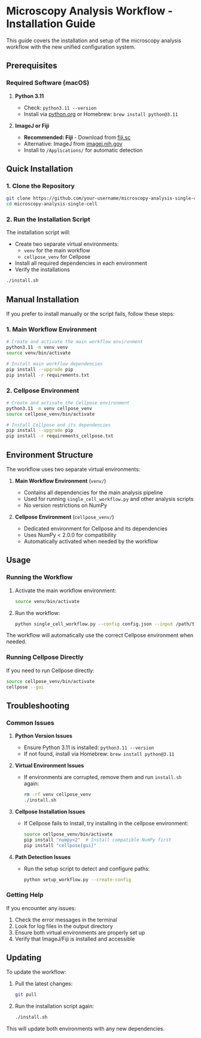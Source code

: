 # Microscopy Analysis Workflow - Installation Guide

This guide covers the installation and setup of the microscopy analysis workflow with the new unified configuration system.

## Prerequisites

### Required Software (macOS)

1. **Python 3.11**
   - Check: `python3.11 --version`
   - Install via [python.org](https://www.python.org/downloads/) or Homebrew: `brew install python@3.11`

2. **ImageJ or Fiji**
   - **Recommended: Fiji** - Download from [fiji.sc](https://fiji.sc/)
   - Alternative: ImageJ from [imagej.nih.gov](https://imagej.nih.gov/ij/download.html)
   - Install to `/Applications/` for automatic detection

## Quick Installation

### 1. Clone the Repository

```bash
git clone https://github.com/your-username/microscopy-analysis-single-cell.git
cd microscopy-analysis-single-cell
```

### 2. Run the Installation Script

The installation script will:
- Create two separate virtual environments:
  - `venv` for the main workflow
  - `cellpose_venv` for Cellpose
- Install all required dependencies in each environment
- Verify the installations

```bash
./install.sh
```

## Manual Installation

If you prefer to install manually or the script fails, follow these steps:

### 1. Main Workflow Environment

```bash
# Create and activate the main workflow environment
python3.11 -m venv venv
source venv/bin/activate

# Install main workflow dependencies
pip install --upgrade pip
pip install -r requirements.txt
```

### 2. Cellpose Environment

```bash
# Create and activate the Cellpose environment
python3.11 -m venv cellpose_venv
source cellpose_venv/bin/activate

# Install Cellpose and its dependencies
pip install --upgrade pip
pip install -r requirements_cellpose.txt
```

## Environment Structure

The workflow uses two separate virtual environments:

1. **Main Workflow Environment** (`venv/`)
   - Contains all dependencies for the main analysis pipeline
   - Used for running `single_cell_workflow.py` and other analysis scripts
   - No version restrictions on NumPy

2. **Cellpose Environment** (`cellpose_venv/`)
   - Dedicated environment for Cellpose and its dependencies
   - Uses NumPy < 2.0.0 for compatibility
   - Automatically activated when needed by the workflow

## Usage

### Running the Workflow

1. Activate the main workflow environment:
   ```bash
   source venv/bin/activate
   ```

2. Run the workflow:
   ```bash
   python single_cell_workflow.py --config config.json --input /path/to/input --output /path/to/output
   ```

The workflow will automatically use the correct Cellpose environment when needed.

### Running Cellpose Directly

If you need to run Cellpose directly:

```bash
source cellpose_venv/bin/activate
cellpose --gui
```

## Troubleshooting

### Common Issues

1. **Python Version Issues**
   - Ensure Python 3.11 is installed: `python3.11 --version`
   - If not found, install via Homebrew: `brew install python@3.11`

2. **Virtual Environment Issues**
   - If environments are corrupted, remove them and run `install.sh` again:
     ```bash
     rm -rf venv cellpose_venv
     ./install.sh
     ```

3. **Cellpose Installation Issues**
   - If Cellpose fails to install, try installing in the cellpose environment:
     ```bash
     source cellpose_venv/bin/activate
     pip install "numpy<2"  # Install compatible NumPy first
     pip install "cellpose[gui]"
     ```

4. **Path Detection Issues**
   - Run the setup script to detect and configure paths:
     ```bash
     python setup_workflow.py --create-config
     ```

### Getting Help

If you encounter any issues:
1. Check the error messages in the terminal
2. Look for log files in the output directory
3. Ensure both virtual environments are properly set up
4. Verify that ImageJ/Fiji is installed and accessible

## Updating

To update the workflow:

1. Pull the latest changes:
   ```bash
   git pull
   ```

2. Run the installation script again:
   ```bash
   ./install.sh
   ```

This will update both environments with any new dependencies. 